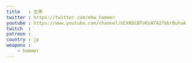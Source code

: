 ```yaml
---
title   : 玄茶
twitter : https://twitter.com/mhw_hammer
youtube : https://www.youtube.com/channel/UCkNSCBTvKsATA27bbrBuhaA
twitch  : 
patreon : 
country : jp
weapons :
    - hammer
---
```


